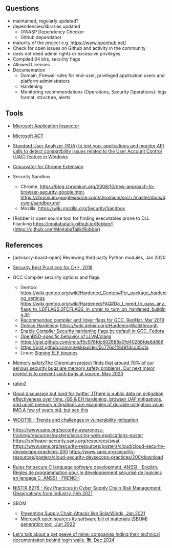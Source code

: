 
## Questions

* maintained, regularly updated?
* dependencies/libraries updated
    * OWASP Dependency Checker
    * Github dependabot
* maturity of the project e.g.  https://www.openhub.net/
* Check for open issues on Github and activity in the community
* does not need admin rights or excessive privileges
* Compiled 64 bits, security flags
* Allowed Licenses
* Documentation
    * Domain, Firewall rules for end-user, privileged application users and platform administrators
    * Hardening
    * Monitoring recommendations (Operations, Security Operations): logs format, structure, alerts

## Tools

* [Microsoft Application Inspector](https://github.com/microsoft/ApplicationInspector)
* [Microsoft ACT](https://docs.microsoft.com/en-us/windows/deployment/planning/act-technical-reference)
* [Standard User Analyzer (SUA) to test your applications and monitor API calls to detect compatibility issues related to the User Account Control (UAC) feature in Windows](https://docs.microsoft.com/en-us/windows/deployment/planning/sua-users-guide)

* [Crxcavator for Chrome Extension](https://crxcavator.io/)

* Security Sandbox
  * Chrome, https://blog.chromium.org/2008/10/new-approach-to-browser-security-google.html, https://chromium.googlesource.com/chromium/src/+/master/docs/design/sandbox.md
  * Mozilla, https://wiki.mozilla.org/Security/Sandbox

* [Robber is open source tool for finding executables prone to DLL hijacking https://mojtabatajik.github.io/Robber/](https://github.com/MojtabaTajik/Robber)

## References

* [advisory-board-open] Reviewing third party Python modules, Jan 2020
* [Security Best Practices for C++, 2018](https://docs.microsoft.com/en-us/cpp/security/security-best-practices-for-cpp?view=vs-2019)
* GCC Compiler security options and flags:
  * Gentoo: https://wiki.gentoo.org/wiki/Hardened_Gentoo#Per_package_hardening_settings
    https://wiki.gentoo.org/wiki/Hardened/FAQ#Do_I_need_to_pass_any_flags_to_LDFLAGS.2FCFLAGS_in_order_to_turn_on_hardened_building.3F
  * [Recommended compiler and linker flags for GCC, RedHat, Mar 2018](https://developers.redhat.com/blog/2018/03/21/compiler-and-linker-flags-gcc/)
  * [Debian Hardening](https://wiki.debian.org/Hardening)
    https://wiki.debian.org/HardeningWalkthrough
  * [Enable Compiler Security hardening flags by default in GCC, Fedora](https://fedoraproject.org/wiki/Changes/HardenedCompiler)
  * [OpenBSD-specific behavior of LLVM/clang](https://man.openbsd.org/clang-local.1)
  * https://gist.github.com/jrelo/f5c976fdc602688a0fd40288fde6d886
  * https://gist.github.com/shekkbuilder/5c776d1f84913cc45c1a
  * Linux: [Signing ELF binaries](https://lwn.net/Articles/532778/)
* [ Memory safetyThe Chromium project finds that around 70% of our serious security bugs are memory safety problems. Our next major project is to prevent such bugs at source. May 2020](https://www.chromium.org/Home/chromium-security/memory-safety)
* [rabin2](https://r2wiki.readthedocs.io/en/latest/tools/rabin2/)
* [Good discussion but hard for twitter :)There is public data on mitigation effectiveness over time. /GS & EH hardening, browser UAF mitigations, and uninit memory mitigations are examples of durable mitigation value IMO.A few of years old, but see this](https://twitter.com/epakskape/status/1462188018752794641)
* [WOOT19 - Trends and challenges in vulnerability mitigation](https://github.com/microsoft/MSRC-Security-Research/blob/master/presentations/2019_08_WOOT/WOOT19%20-%20Trends%20and%20challenges%20in%20vulnerability%20mitigation.pdf)

* https://www.sans.org/security-awareness-training/resources/posters/securing-web-applications-poster
https://software-security.sans.org/resources/swat
https://www.sans.org/security-resources/posters/cloud/cloud-security-devsecops-practices-200
https://www.sans.org/security-resources/posters/cloud-security-devsecops-practices/200/download

* [Rules for secure C language software development, ANSSI - English](https://www.ssi.gouv.fr/en/guide/rules-for-secure-c-language-software-development/), [Règles de programmation pour le développement sécurisé de logiciels en langage C, ANSSI - FRENCH](https://www.ssi.gouv.fr/guide/regles-de-programmation-pour-le-developpement-securise-de-logiciels-en-langage-c/)

* [NISTIR 8276 - Key Practices in Cyber Supply Chain Risk Management: Observations from Industry, Feb 2021](https://csrc.nist.gov/publications/detail/nistir/8276/final)

* SBOM
  * [Preventing Supply Chain Attacks like SolarWinds, Jan 2021](https://www.linuxfoundation.org/blog/blog/preventing-supply-chain-attacks-like-solarwinds)
  * [Microsoft open sources its software bill of materials (SBOM) generation tool, Jun 2022](https://devblogs.microsoft.com/engineering-at-microsoft/microsoft-open-sources-software-bill-of-materials-sbom-generation-tool/)

* [Let's talk about a pet peeve of mine: companies hiding their technical documentation behind login walls. 📚, Dec 2024](https://www.linkedin.com/posts/mayakaczorowski_91-docs-conversion-trick-team-level-activity-7270136707197353984-61RZ)
